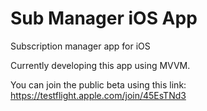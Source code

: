 # Sub Manager iOS App

Subscription manager app for iOS

Currently developing this app using MVVM.

You can join the public beta using this link: https://testflight.apple.com/join/45EsTNd3
